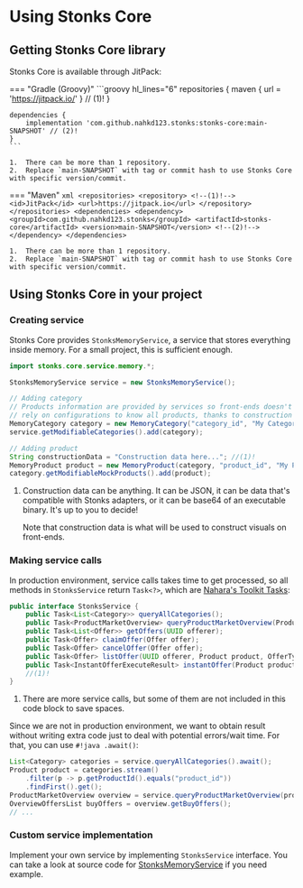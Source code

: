 # Using Stonks Core
## Getting Stonks Core library
Stonks Core is available through JitPack:

=== "Gradle (Groovy)"
    ```groovy hl_lines="6"
    repositories {
        maven { url = 'https://jitpack.io/' } // (1)!
    }

    dependencies {
        implementation 'com.github.nahkd123.stonks:stonks-core:main-SNAPSHOT' // (2)!
    }
    ```

    1.  There can be more than 1 repository.
    2.  Replace `main-SNAPSHOT` with tag or commit hash to use Stonks Core with specific version/commit.
=== "Maven"
    ```xml
    <repositories>
        <repository> <!--(1)!-->
            <id>JitPack</id>
            <url>https://jitpack.io</url>
        </repository>
    </repositories>
    <dependencies>
        <dependency>
            <groupId>com.github.nahkd123.stonks</groupId>
            <artifactId>stonks-core</artifactId>
            <version>main-SNAPSHOT</version> <!--(2)!-->
        </dependency>
    </dependencies>
    ```

    1.  There can be more than 1 repository.
    2.  Replace `main-SNAPSHOT` with tag or commit hash to use Stonks Core with specific version/commit.

## Using Stonks Core in your project
### Creating service
Stonks Core provides `StonksMemoryService`, a service that stores everything inside memory. For a small project, this is sufficient enough.

```java
import stonks.core.service.memory.*;

StonksMemoryService service = new StonksMemoryService();

// Adding category
// Products information are provided by services so front-ends doesn't have to
// rely on configurations to know all products, thanks to construction data.
MemoryCategory category = new MemoryCategory("category_id", "My Category");
service.getModifiableCategories().add(category);

// Adding product
String constructionData = "Construction data here..."; //(1)!
MemoryProduct product = new MemoryProduct(category, "product_id", "My Product", constructionData);
category.getModifiableMockProducts().add(product);
```

1.  Construction data can be anything. It can be JSON, it can be data that's compatible with Stonks adapters, or it can be base64 of an executable binary. It's up to you to decide!
    
    Note that construction data is what will be used to construct visuals on front-ends.

### Making service calls
In production environment, service calls takes time to get processed, so all methods in `StonksService` return `Task<?>`, which are [Nahara's Toolkit Tasks](https://github.com/nahkd123/nahara-toolkit):

```java
public interface StonksService {
	public Task<List<Category>> queryAllCategories();
	public Task<ProductMarketOverview> queryProductMarketOverview(Product product);
	public Task<List<Offer>> getOffers(UUID offerer);
	public Task<Offer> claimOffer(Offer offer);
	public Task<Offer> cancelOffer(Offer offer);
	public Task<Offer> listOffer(UUID offerer, Product product, OfferType type, int units, double pricePerUnit);
	public Task<InstantOfferExecuteResult> instantOffer(Product product, OfferType type, int units, double balance);
    //(1)!
}
```

1.  There are more service calls, but some of them are not included in this code block to save spaces.

Since we are not in production environment, we want to obtain result without writing extra code just to deal with potential errors/wait time. For that, you can use `#!java .await()`:

```java
List<Category> categories = service.queryAllCategories().await();
Product product = categories.stream()
    .filter(p -> p.getProductId().equals("product_id"))
    .findFirst().get();
ProductMarketOverview overview = service.queryProductMarketOverview(product).await();
OverviewOffersList buyOffers = overview.getBuyOffers();
// ...
```

### Custom service implementation
Implement your own service by implementing `StonksService` interface. You can take a look at source code for [StonksMemoryService](https://github.com/nahkd123/stonks/blob/main/1.20.x/core/src/main/java/stonks/core/service/memory/StonksMemoryService.java) if you need example.
